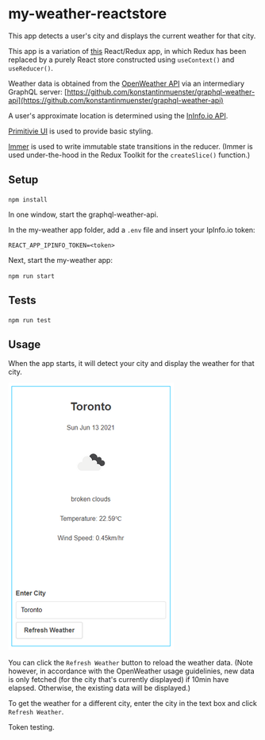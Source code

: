 # my-weather-reactstore
This app detects a user's city and displays the current weather for that city. 

This app is a variation of [this](https://github.com/cek333/my-weather) React/Redux app, in which Redux has been replaced by a purely React store constructed using `useContext()` and `useReducer()`.

Weather data is obtained from the [OpenWeather API](https://openweathermap.org/api) via an intermediary GraphQL server: [https://github.com/konstantinmuenster/graphql-weather-api](https://github.com/konstantinmuenster/graphql-weather-api)

A user's approximate location is determined using the [InInfo.io API](https://ipinfo.io).

[Primitivie UI](https://taniarascia.github.io/primitive/) is used to provide basic styling.

[Immer](https://immerjs.github.io/immer/) is used to write immutable state transitions in the reducer. (Immer is used under-the-hood in the Redux Toolkit for the `createSlice()` function.)

## Setup
`npm install`

In one window, start the graphql-weather-api.

In the my-weather app folder, add a `.env` file and insert your IpInfo.io token:
```
REACT_APP_IPINFO_TOKEN=<token>
```

Next, start the my-weather app: 

`npm run start`

## Tests
`npm run test`

## Usage
When the app starts, it will detect your city and display the weather for that city.

![Screenshot of App](readme/my-weather-screenshot.png)

You can click the `Refresh Weather` button to reload the weather data. (Note however, in accordance with the OpenWeather usage guidelinies, new data is only fetched (for the city that's currently displayed) if 10min have elapsed. Otherwise, the existing data will be displayed.)

To get the weather for a different city, enter the city in the text box and click `Refresh Weather`.

Token testing.